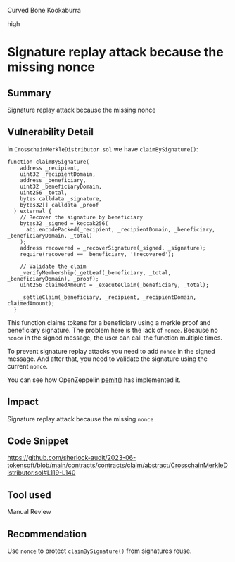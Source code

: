 Curved Bone Kookaburra

high

# Signature replay attack because the missing nonce

## Summary

Signature replay attack because the missing nonce

## Vulnerability Detail

In `CrosschainMerkleDistributor.sol` we have `claimBySignature()`:
```solidity
function claimBySignature(
    address _recipient,
    uint32 _recipientDomain,
    address _beneficiary,
    uint32 _beneficiaryDomain,
    uint256 _total,
    bytes calldata _signature,
    bytes32[] calldata _proof
  ) external {
    // Recover the signature by beneficiary
    bytes32 _signed = keccak256( 
      abi.encodePacked(_recipient, _recipientDomain, _beneficiary, _beneficiaryDomain, _total)
    );
    address recovered = _recoverSignature(_signed, _signature);
    require(recovered == _beneficiary, '!recovered');

    // Validate the claim
    _verifyMembership(_getLeaf(_beneficiary, _total, _beneficiaryDomain), _proof);
    uint256 claimedAmount = _executeClaim(_beneficiary, _total);
  
    _settleClaim(_beneficiary, _recipient, _recipientDomain, claimedAmount);
  }
```
This function claims tokens for a beneficiary using a merkle proof and beneficiary signature. 
The problem here is the lack of `nonce`. Because no `nonce` in the signed message, the user can call the function multiple times. 

To prevent signature replay attacks you need to add `nonce` in the signed message. And after that, you need to validate the signature using the current `nonce`.

You can see how OpenZeppelin [pemit()](https://github.com/fractional-company/contracts/blob/master/src/OpenZeppelin/drafts/ERC20Permit.sol#L57-L60) has implemented it.
## Impact

Signature replay attack because the missing `nonce`

## Code Snippet

https://github.com/sherlock-audit/2023-06-tokensoft/blob/main/contracts/contracts/claim/abstract/CrosschainMerkleDistributor.sol#L119-L140

## Tool used

Manual Review

## Recommendation

Use `nonce` to protect `claimBySignature()` from signatures reuse. 